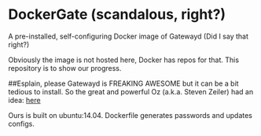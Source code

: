 DockerGate (scandalous, right?)
===============
A pre-installed, self-configuring Docker image of Gatewayd (Did I say that right?)

Obviously the image is not hosted here, Docker has repos for that. This repository is to show our progress.

##Esplain, please
Gatewayd is FREAKING AWESOME but it can be a bit tedious to install. So the great and powerful Oz (a.k.a. Steven Zeiler) had an idea:
[here](https://www.bountysource.com/issues/4161110-publish-docker-image-of-fully-configured-gateway)

Ours is built on ubuntu:14.04. Dockerfile generates passwords and updates configs.
